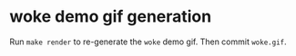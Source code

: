 # woke demo gif generation

Run `make render` to re-generate the `woke` demo gif. Then commit `woke.gif`.
